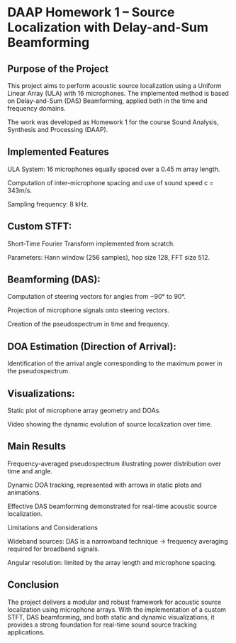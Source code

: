 # DAAP Homework 1 – Source Localization with Delay-and-Sum Beamforming
## Purpose of the Project

This project aims to perform acoustic source localization using a Uniform Linear Array (ULA) with 16 microphones.
The implemented method is based on Delay-and-Sum (DAS) Beamforming, applied both in the time and frequency domains.

The work was developed as Homework 1 for the course Sound Analysis, Synthesis and Processing (DAAP).

## Implemented Features

ULA System: 16 microphones equally spaced over a 0.45 m array length.

Computation of inter-microphone spacing and use of sound speed c = 343m/s.

Sampling frequency: 8 kHz.

## Custom STFT:

Short-Time Fourier Transform implemented from scratch.

Parameters: Hann window (256 samples), hop size 128, FFT size 512.

## Beamforming (DAS):

Computation of steering vectors for angles from −90° to 90°.

Projection of microphone signals onto steering vectors.

Creation of the pseudospectrum in time and frequency.

## DOA Estimation (Direction of Arrival):

Identification of the arrival angle corresponding to the maximum power in the pseudospectrum.

## Visualizations:

Static plot of microphone array geometry and DOAs.

Video showing the dynamic evolution of source localization over time.

## Main Results

Frequency-averaged pseudospectrum illustrating power distribution over time and angle.

Dynamic DOA tracking, represented with arrows in static plots and animations.

Effective DAS beamforming demonstrated for real-time acoustic source localization.

Limitations and Considerations

Wideband sources: DAS is a narrowband technique → frequency averaging required for broadband signals.

Angular resolution: limited by the array length and microphone spacing.

## Conclusion

The project delivers a modular and robust framework for acoustic source localization using microphone arrays.
With the implementation of a custom STFT, DAS beamforming, and both static and dynamic visualizations, it provides a strong foundation for real-time sound source tracking applications.
